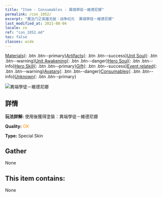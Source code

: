 ```yaml
---
title: "Item - Consumables - 異端學徒－維德尼娜"
permalink: /con_1052/
excerpt: "魔法门之英雄无敌：战争纪元  異端學徒－維德尼娜"
last_modified_at: 2021-08-04
locale: cn
ref: "con_1052.md"
toc: false
classes: wide
---
```

 [Materials](/ItemsCN/){: .btn .btn--primary}[Artifacts](/ItemsCN/Artifacts/){: .btn .btn--success}[Unit Soul](/ItemsCN/UnitSoul/){: .btn .btn--warning}[Unit Awakening](/ItemsCN/UnitAwakening/){: .btn .btn--danger}[Hero Soul](/ItemsCN/HeroSoul/){: .btn .btn--info}[Hero Skill](/ItemsCN/HeroSkill/){: .btn .btn--primary}[Gift](/ItemsCN/Gift/){: .btn .btn--success}[Event related](/ItemsCN/Events/){: .btn .btn--warning}[Avatars](/ItemsCN/Avatars/){: .btn .btn--danger}[Consumables](/ItemsCN/Consumables/){: .btn .btn--info}[Unknown](/ItemsCN/Unknown/){: .btn .btn--primary}

 ![異端學徒－維德尼娜](/images/h/h_Vidomina3.jpg)

## 詳情
 **玩法詳解:** 使用後獲得塗裝：異端學徒－維德尼娜

 **Quality:** <span style="color: #FF8C00">OK</span>

 **Type:** Special Skin

## Gather

  None

## This item contains:

  None

